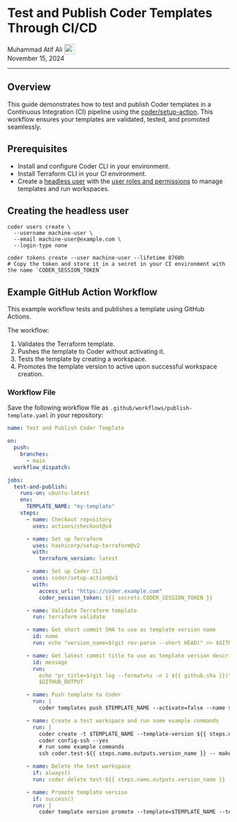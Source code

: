 # Test and Publish Coder Templates Through CI/CD

<div>
  <a href="https://github.com/matifali" style="text-decoration: none; color: inherit;">
    <span style="vertical-align:middle;">Muhammad Atif Ali</span>
    <img src="https://github.com/matifali.png" alt="matifali" width="24px" height="24px" style="vertical-align:middle; margin: 0px;"/>

  </a>
</div>
November 15, 2024

---

## Overview

This guide demonstrates how to test and publish Coder templates in a Continuous
Integration (CI) pipeline using the
[coder/setup-action](https://github.com/coder/setup-coder). This workflow
ensures your templates are validated, tested, and promoted seamlessly.

## Prerequisites

- Install and configure Coder CLI in your environment.
- Install Terraform CLI in your CI environment.
- Create a [headless user](../admin/users/headless-auth.md) with the
  [user roles and permissions](../admin/users/groups-roles.md#roles) to manage
  templates and run workspaces.

## Creating the headless user

```shell
coder users create \
  --username machine-user \
  --email machine-user@example.com \
  --login-type none

coder tokens create --user machine-user --lifetime 8760h
# Copy the token and store it in a secret in your CI environment with the name `CODER_SESSION_TOKEN`
```

## Example GitHub Action Workflow

This example workflow tests and publishes a template using GitHub Actions.

The workflow:

1. Validates the Terraform template.
1. Pushes the template to Coder without activating it.
1. Tests the template by creating a workspace.
1. Promotes the template version to active upon successful workspace creation.

### Workflow File

Save the following workflow file as `.github/workflows/publish-template.yaml` in
your repository:

```yaml
name: Test and Publish Coder Template

on:
  push:
    branches:
      - main
  workflow_dispatch:

jobs:
  test-and-publish:
    runs-on: ubuntu-latest
    env:
      TEMPLATE_NAME: "my-template"
    steps:
      - name: Checkout repository
        uses: actions/checkout@v4

      - name: Set up Terraform
        uses: hashicorp/setup-terraform@v2
        with:
          terraform_version: latest

      - name: Set up Coder CLI
        uses: coder/setup-action@v1
        with:
          access_url: "https://coder.example.com"
          coder_session_token: ${{ secrets.CODER_SESSION_TOKEN }}

      - name: Validate Terraform template
        run: terraform validate

      - name: Get short commit SHA to use as template version name
        id: name
        run: echo "version_name=$(git rev-parse --short HEAD)" >> $GITHUB_OUTPUT

      - name: Get latest commit title to use as template version description
        id: message
        run:
          echo "pr_title=$(git log --format=%s -n 1 ${{ github.sha }})" >>
          $GITHUB_OUTPUT

      - name: Push template to Coder
        run: |
          coder templates push $TEMPLATE_NAME --activate=false --name ${{ steps.name.outputs.version_name }} --message "${{ steps.message.outputs.pr_title }}" --yes

      - name: Create a test workspace and run some example commands
        run: |
          coder create -t $TEMPLATE_NAME --template-version ${{ steps.name.outputs.version_name }} test-${{ steps.name.outputs.version_name }} --yes
          coder config-ssh --yes
          # run some example commands
          ssh coder.test-${{ steps.name.outputs.version_name }} -- make build

      - name: Delete the test workspace
        if: always()
        run: coder delete test-${{ steps.name.outputs.version_name }} --yes

      - name: Promote template version
        if: success()
        run: |
          coder template version promote --template=$TEMPLATE_NAME --template-version=${{ steps.name.outputs.version_name }} --yes
```
